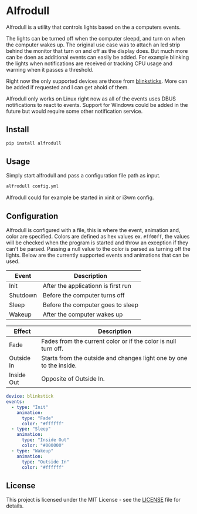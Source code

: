 # Alfrodull
Alfrodull is a utility that controls lights based on the a computers events.

The lights can be turned off when the computer sleepd, and turn on when the computer wakes up. The original use case was to attach an led strip behind the monitor that turn on and off as the display does. But much more can be doen as additional events can easily be added. For example blinking the lights when notifications are received or tracking CPU usage and warning when it passes a threshold.

Right now the only supported devices are those from [blinksticks](https://www.blinkstick.com/). More can be added if requested and I can get ahold of them.

Alfrodull only works on Linux right now as all of the events uses DBUS notifications to react to events. Support for Windows could be added in the future but would require some other notification service.

## Install
```bash
pip install alfrodull
```

## Usage
Simply start alfrodull and pass a configuration file path as input.
```bash
alfrodull config.yml
```
Alfrodull could for example be started in xinit or i3wm config.

## Configuration
Alfrodull is configured with a file, this is where the event, animation and, color are specified. Colors are defined as hex values ex. `#ff00ff`, the values will be checked when the program is started and throw an exception if they can't be parsed. Passing a null value to the color is parsed as turning off the lights. Below are the currently supported events and animations that can be used.

| Event | Description |
| --- | --- |
| Init | After the applicationn is first run |
| Shutdown | Before the computer turns off |
| Sleep | Before the computer goes to sleep |
| Wakeup | After the computer wakes up |

| Effect | Description |
| --- | --- |
| Fade | Fades from the current color or if the color is null turn off. |
| Outside In | Starts from the outside and changes light one by one to the inside. |
| Inside Out | Opposite of Outside In. |

```yml
device: blinkstick
events:
  - type: "Init"
    animation:
      type: "Fade"
      color: "#ffffff"
  - type: "Sleep"
    animation:
      type: "Inside Out"
      color: "#000000"
  - type: "Wakeup"
    animation:
      type: "Outside In"
      color: "#ffffff"
```

## License
This project is licensed under the MIT License - see the [LICENSE](LICENSE) file for details.
